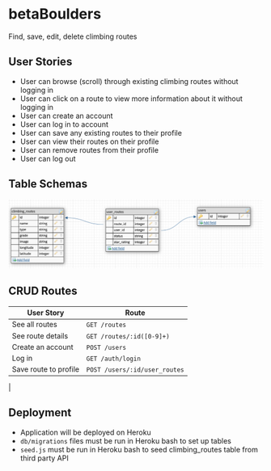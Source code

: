 # betaBoulders
Find, save, edit, delete climbing routes

## User Stories
- User can browse (scroll) through existing climbing routes without logging in
- User can click on a route to view more information about it without logging in
- User can create an account
- User can log in to account
- User can save any existing routes to their profile
- User can view their routes on their profile
- User can remove routes from their profile
- User can log out


## Table Schemas

![DBSchema](./assets/schema.png)

## CRUD Routes
|User Story|Route|
|-|-|
|See all routes|`GET /routes`|
|See route details|`GET /routes/:id([0-9]+)`|
|Create an account|`POST /users`|
|Log in|`GET /auth/login`|
|Save route to profile|`POST /users/:id/user_routes`|
|

## Deployment
- Application will be deployed on Heroku
- `db/migrations` files must be run in Heroku bash to set up tables
- `seed.js` must be run in Heroku bash to seed climbing_routes table from third party API